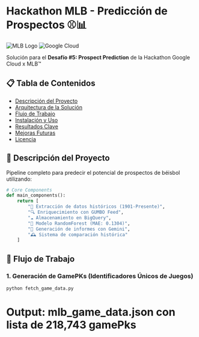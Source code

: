 # Hackathon MLB - Predicción de Prospectos ⚾📊

![MLB Logo](https://upload.wikimedia.org/wikipedia/commons/a/a6/Major_League_Baseball_logo.svg)
![Google Cloud](https://logowik.com/content/uploads/images/google-cloud.jpg)

Solución para el **Desafío #5: Prospect Prediction** de la Hackathon Google Cloud x MLB™

## 📋 Tabla de Contenidos
- [Descripción del Proyecto](#-descripción-del-proyecto)
- [Arquitectura de la Solución](#-arquitectura-de-la-solución)
- [Flujo de Trabajo](#-flujo-de-trabajo)
- [Instalación y Uso](#-instalación-y-uso)
- [Resultados Clave](#-resultados-clave)
- [Mejoras Futuras](#-mejoras-futuras)
- [Licencia](#-licencia)

## 🚀 Descripción del Proyecto
Pipeline completo para predecir el potencial de prospectos de béisbol utilizando:

```python
# Core Components
def main_components():
    return [
        "📂 Extracción de datos históricos (1901-Presente)",
        "🔍 Enriquecimiento con GUMBO Feed",
        "☁️ Almacenamiento en BigQuery", 
        "🤖 Modelo RandomForest (MAE: 0.1304)",
        "📝 Generación de informes con Gemini",
        "🕰️ Sistema de comparación histórica"
    ]
```
## 🔄 Flujo de Trabajo

### 1. Generación de GamePKs (Identificadores Únicos de Juegos)
```python fetch_game_data.py```

# Output: mlb_game_data.json con lista de 218,743 gamePks



